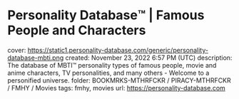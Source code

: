 # Personality Database™️ | Famous People and Characters

cover: https://static1.personality-database.com/generic/personality-database-mbti.png
created: November 23, 2022 6:57 PM (UTC)
description: The database of MBTI™️ personality types of famous people, movie and anime characters, TV personalities, and many others - Welcome to a personified universe.
folder: BOOKMRKS-MTHRFCKR / PIRACY-MTHRFCKR / FMHY / Movies
tags: fmhy, movies
url: https://personality-database.com